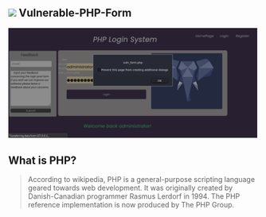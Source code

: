 ## <img src="https://camo.githubusercontent.com/2badf7d76ce3d128c84cbc1f96709ab9ff04aaf9c387bbd26b3e8646df995ec7/68747470733a2f2f696d672e69636f6e73382e636f6d2f636f6c6f722f34382f3030303030302f7068702e706e67"> Vulnerable-PHP-Form

<img src="vuln_form.png" width=500px>

## What is PHP?
> According to wikipedia, PHP is a general-purpose scripting language geared towards web development. It was originally created by Danish-Canadian programmer Rasmus Lerdorf in 1994. The PHP reference implementation is now produced by The PHP Group.


